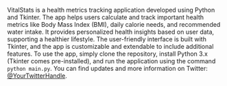 VitalStats is a health metrics tracking application developed using Python and Tkinter. The app helps users calculate and track important health metrics like Body Mass Index (BMI), daily calorie needs, and recommended water intake. It provides personalized health insights based on user data, supporting a healthier lifestyle. The user-friendly interface is built with Tkinter, and the app is customizable and extendable to include additional features. To use the app, simply clone the repository, install Python 3.x (Tkinter comes pre-installed), and run the application using the command `python main.py`. You can find updates and more information on Twitter: [@YourTwitterHandle](https://x.com/EchoLabs2025).
